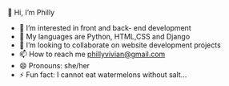 👋 Hi, I’m Philly
- 👀 I’m interested in front and back- end development
- 🌱 My languages are Python, HTML,CSS and Django
- 💞️ I’m looking to collaborate on website development projects
- 📫 How to reach me phillyvivian@gmail.com
- 😄 Pronouns: she/her
- ⚡ Fun fact: I cannot eat watermelons without salt...

<!---
Philly65807/Philly65807 is a ✨ special ✨ repository because its `README.md` (this file) appears on your GitHub profile.
You can click the Preview link to take a look at your changes.
--->
